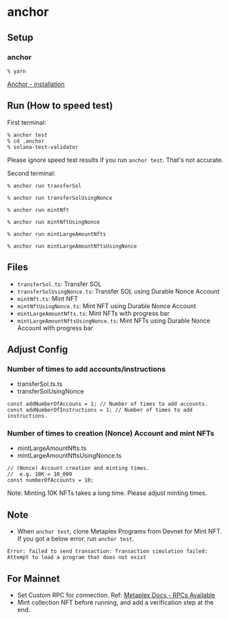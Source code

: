 # anchor

## Setup
### anchor
```
% yarn
```

[Anchor - installation](https://www.anchor-lang.com/docs/installation)

## Run (How to speed test)
First terminal:
```
% anchor test
% cd .anchor
% solana-test-validator
```

Please ignore speed test results if you run `anchor test`. That's not accurate.

Second terminal:
```
% anchor run transferSol
```

```
% anchor run transferSolUsingNonce
```

```
% anchor run mintNft
```

```
% anchor run mintNftUsingNonce
```

```
% anchor run mintLargeAmountNfts
```

```
% anchor run mintLargeAmountNftsUsingNonce
```

## Files
- `transferSol.ts`: Transfer SOL
- `transferSolUsingNonce.ts`: Transfer SOL using Durable Nonce Account
- `mintNft.ts`: Mint NFT
- `mintNftUsingNonce.ts`: Mint NFT using Durable Nonce Account
- `mintLargeAmountNfts.ts`: Mint NFTs with progress bar
- `mintLargeAmountNftsUsingNonce.ts`: Mint NFTs using Durable Nonce Account with progress bar

## Adjust Config
### Number of times to add accounts/instructions
- transferSol.ts.ts
- transferSolUsingNonce

```
const addNumberOfAccouns = 1; // Number of times to add accounts.
const addNumberOfInstructions = 1; // Number of times to add instructions.
```

### Number of times to creation (Nonce) Account and mint NFTs
- mintLargeAmountNfts.ts
- mintLargeAmountNftsUsingNonce.ts

```
// (Nonce) Account creation and minting times.
//  e.g. 10K = 10_000
const numberOfAccounts = 10;
```

Note: Minting 10K NFTs takes a long time. Please adjust minting times.

## Note
- When `anchor test`, clone Metaplex Programs from Devnet for Mint NFT. If you got a below error, run `anchor test`.
```
Error: failed to send transaction: Transaction simulation failed: Attempt to load a program that does not exist
```

## For Mainnet
- Set Custom RPC for connection. Ref: [Metaplex Docs - RPCs Available](https://docs.metaplex.com/resources/rpc-providers#rpcs-available)
- Mint collection NFT before running, and add a verification step at the end.